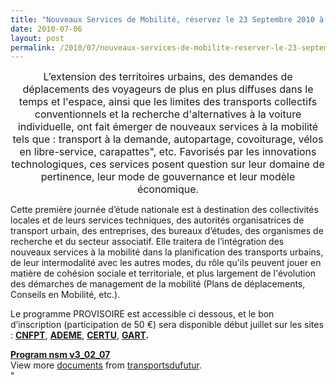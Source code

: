```yaml
---
title: "Nouveaux Services de Mobilité, réservez le 23 Septembre 2010 à Paris"
date: 2010-07-06
layout: post
permalink: /2010/07/nouveaux-services-de-mobilite-reserver-le-23-septembre-2010-a-paris.html
---
```


<p align="center" class="MsoNormal"><span><font size="3">L’extension des territoires urbains, des demandes de déplacements des voyageurs de plus en plus diffuses dans le temps et l'espace, ainsi que les limites des transports collectifs conventionnels et la recherche d'alternatives à la voiture individuelle, ont fait émerger de nouveaux services à la mobilité tels que : transport à la demande, autopartage, covoiturage, vélos en libre-service, carapattes", etc. Favorisés par les innovations technologiques, ces services posent question sur leur domaine de pertinence, leur mode de gouvernance et leur modèle économique.</font></span></p> <p class=""MsoNormal""><span><font size=""3""></font></span></p> <p class=""MsoNormal""><span><font size=""3"">Cette première journée d’étude nationale est à destination des collectivités locales et de leurs services techniques, des autorités organisatrices de transport urbain, des entreprises, des bureaux d’études, des organismes de recherche et du secteur associatif. Elle traitera de l’intégration des nouveaux services à la mobilité dans la planification des transports urbains, de leur intermodalité avec les autres modes, du rôle qu'ils peuvent jouer en matière de cohésion sociale et territoriale, et plus largement de l'évolution des démarches de management de la mobilité (Plans de déplacements, Conseils en Mobilité, etc.).</font></span></p> <p class=""MsoNormal""><span><font size=""3""></font></span></p> <p class=""MsoNormal""><span><font size=""3"">Le programme PROVISOIRE est accessible ci dessous, et le bon d’inscription (participation de 50 €) sera disponible début juillet sur les sites : <strong><a href=""http://www.cnfpt.fr/"">CNFPT</a></strong>, <strong><a href=""http://www.ademe.fr/""><font color=""#800080"">ADEME</font></a></strong>, <strong><a href=""http://www.certu.fr/"">CERTU</a></strong>, <strong><a href=""http://www.gart.org/"">GART</a>.</strong></font></span></p> <p class=""MsoNormal""><span></span></p>   <!--more-->  <div> <div id=""__ss_4692309""><strong><a href=""http://www.slideshare.net/transportsdufutur/program-nsm-v30207"" title=""Program nsm v3_02_07"">Program nsm v3_02_07</a></strong> <div>  </div> <div>View more <a href=""http://www.slideshare.net/"">documents</a> from <a href=""http://www.slideshare.net/transportsdufutur"">transportsdufutur</a>.</div></div></div>"